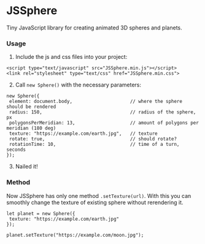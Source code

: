 # JSSphere
Tiny JavaScript library for creating animated 3D spheres and planets.

### Usage

1. Include the js and css files into your project:
```
<script type="text/javascript" src="JSSphere.min.js"></script>
<link rel="stylesheet" type="text/css" href="JSSphere.min.css">
```
2. Call `new Sphere()` with the necessary parameters:
```
new Sphere({
 element: document.body,                     // where the sphere should be rendered
 radius: 150,                                // radius of the sphere, px
 polygonsPerMeridian: 13,                    // amount of polygons per meridian (180 deg)
 texture: "https://example.com/earth.jpg",   // texture
 rotate: true,                               // should rotate?
 rotationTime: 10,                           // time of a turn, seconds
});
```
3. Nailed it!

### Method

Now JSSphere has only one method `.setTexture(url)`. With this you can smoothly change the texture of existing sphere without rerendering it.
```
let planet = new Sphere({
 texture: "https://example.com/earth.jpg"
});

planet.setTexture("https://example.com/moon.jpg");
```
